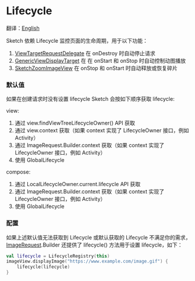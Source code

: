# Lifecycle

翻译：[English](lifecycle.md)

Sketch 依赖 Lifecycle 监控页面的生命周期，用于以下功能：

1. [ViewTargetRequestDelegate] 在 onDestroy 时自动停止请求
2. [GenericViewDisplayTarget] 在 在 onStart 和 onStop 时自动控制动图播放
3. [SketchZoomImageView] 在 onStop 和 onStart 时自动释放或恢复碎片

### 默认值

如果在创建请求时没有设置 lifecycle Sketch 会按如下顺序获取 lifecycle:

view:

1. 通过 view.findViewTreeLifecycleOwner() API 获取
2. 通过 view.context 获取（如果 context 实现了 LifecycleOwner 接口，例如 Activity）
3. 通过 ImageRequest.Builder.context 获取（如果 context 实现了 LifecycleOwner 接口，例如 Activity）
4. 使用 GlobalLifecycle

compose:

1. 通过 LocalLifecycleOwner.current.lifecycle API 获取
2. 通过 ImageRequest.Builder.context 获取（如果 context 实现了 LifecycleOwner 接口，例如 Activity）
3. 使用 GlobalLifecycle

### 配置

如果上述默认值无法获取到 Lifecycle 或默认获取的 Lifecycle 不满足你的需求，[ImageRequest].Builder 还提供了 lifecycle() 方法用于设置 lifecycle，如下：

```kotlin
val lifecycle = LifecycleRegistry(this)
imageView.displayImage("https://www.example.com/image.gif") {
    lifecycle(lifecycle)
}
```

[ImageRequest]: ../../sketch-core/src/main/kotlin/com/github/panpf/sketch/request/ImageRequest.kt

[ViewTargetRequestDelegate]: ../../sketch-core/src/main/kotlin/com/github/panpf/sketch/request/internal/RequestDelegate.kt

[GenericViewDisplayTarget]: ../../sketch-core/src/main/kotlin/com/github/panpf/sketch/target/GenericViewDisplayTarget.kt

[SketchZoomImageView]: ../../sketch-zoom/src/main/kotlin/com/github/panpf/sketch/zoom/SketchZoomImageView.kt